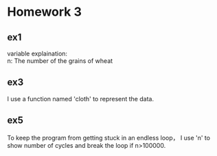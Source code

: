 Homework 3
==========

ex1
---
variable explaination:<br>
n: The number of the grains of wheat


ex3
---
I use a function named 'cloth' to represent the data.


ex5
---
To keep the program from getting stuck in an endless loop， I use 'n' to show number of cycles and break the loop if n>100000.

